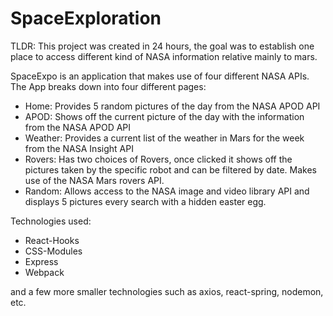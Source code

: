# SpaceExploration


TLDR: This project was created in 24 hours, the goal was to establish one place to access different kind of NASA information relative mainly to mars.

SpaceExpo is an application that makes use of four different NASA APIs. The App breaks down into four different pages: 

- Home: Provides 5 random pictures of the day from the NASA APOD API
- APOD: Shows off the current picture of the day with the information from the NASA APOD API
- Weather: Provides a current list of the weather in Mars for the week from the NASA Insight API
- Rovers: Has two choices of Rovers, once clicked it shows off the pictures taken by the specific robot and can be filtered by date. Makes use of the NASA Mars rovers API.
- Random: Allows access to the NASA image and video library API and displays 5 pictures every search with a hidden easter egg. 

Technologies used:

- React-Hooks
- CSS-Modules
- Express
- Webpack

and a few more smaller technologies such as axios, react-spring, nodemon, etc.
